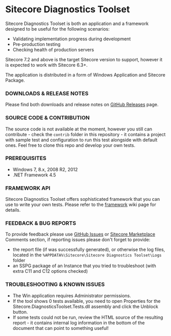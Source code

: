 # Sitecore Diagnostics Toolset

Sitecore Diagnostics Toolset is both an application and a framework designed to be useful for the following scenarios:
- Validating implementation progress during development
- Pre-production testing
- Checking health of production servers

Sitecore 7.2 and above is the target Sitecore version to support, however it is expected to work with Sitecore 6.3+.

The application is distributed in a form of Windows Application and Sitecore Package. 

### DOWNLOADS & RELEASE NOTES

Please find both downloads and release notes on [GitHub Releases](https://github.com/Sitecore/Sitecore-Diagnostics-Toolset/releases) page.

### SOURCE CODE & CONTRIBUTION

The source code is not available at the moment, however you still can contribute - check the `contrib` folder in this repository - 
it contains a project with sample test and configuration to run this test alongside with default ones. Feel free to clone this repo
and develop your own tests.

### PREREQUISITES

* Windows 7, 8.x, 2008 R2, 2012
* .NET Framework 4.5

### FRAMEWORK API

Sitecore Diagnostics Toolset offers sophisticated framework that you can use to write your own tests. Please refer to the [framework](https://github.com/Sitecore/Sitecore-Diagnostics-Toolset/wiki/Framework) wiki page for details.

### FEEDBACK & BUG REPORTS

To provide feedback please use [GitHub Issues](https://github.com/Sitecore/Sitecore-Diagnostics-Toolset/issues) or [Sitecore Marketplace](https://marketplace.sitecore.net/Modules/Sitecore_Diagnostics_Toolset.aspx) Comments section, if reporting issues please don't forget to provide:

* the report file (if was successfully generated), or otherwise the log files, located in the `%APPDATA%\Sitecore\Sitecore Diagnostics Toolset\Logs` folder
* an SSPG package of an Instance that you tried to troubleshoot (with extra C11 and C12 options checked)

### TROUBLESHOOTING & KNOWN ISSUES

* The Win application requires Administrator permissions.
* If the tool shows 0 tests available, you need to open Properties for the Sitecore.DiagnosticsToolset.Tests.dll assembly and click the Unblock button.
* If some tests could not be run, review the HTML source of the resulting report - it contains internal log information in the bottom of the document that can point to something useful!

